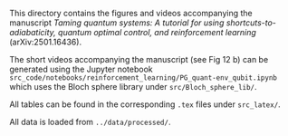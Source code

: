 This directory contains the figures and videos accompanying the manuscript *Taming quantum systems: A tutorial for using shortcuts-to-adiabaticity, quantum optimal control, and reinforcement learning* (arXiv:2501.16436). 

The short videos accompanying the manuscript (see Fig 12 b) can be generated using the Jupyter notebook `src_code/notebooks/reinforcement_learning/PG_quant-env_qubit.ipynb` which uses the Bloch sphere library under `src/Bloch_sphere_lib/`.

All tables can be found in the corresponding `.tex` files under `src_latex/`.

All data is loaded from `../data/processed/`.